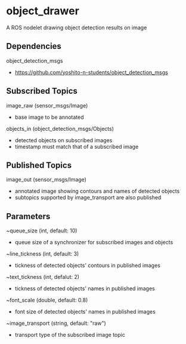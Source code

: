 # object_drawer
A ROS nodelet drawing object detection results on image

## Dependencies
object_detection_msgs
* https://github.com/yoshito-n-students/object_detection_msgs

## Subscribed Topics
image_raw (sensor_msgs/Image)
* base image to be annotated

objects_in (object_detection_msgs/Objects)
* detected objects on subscribed images
* timestamp must match that of a subscribed image

## Published Topics
image_out (sensor_msgs/Image)
* annotated image showing contours and names of detected objects
* subtopics supported by image_transport are also published

## Parameters
~queue_size (int, default: 10)
* queue size of a synchronizer for subscribed images and objects

~line_tickness (int, default: 3)
* tickness of detected objects' contours in published images

~text_tickness (int, defalut: 2)
* tickness of detected objects' names in published images

~font_scale (double, default: 0.8)
* font size of detected objects' names in published images

~image_transport (string, default: "raw")
* transport type of the subscribed image topic